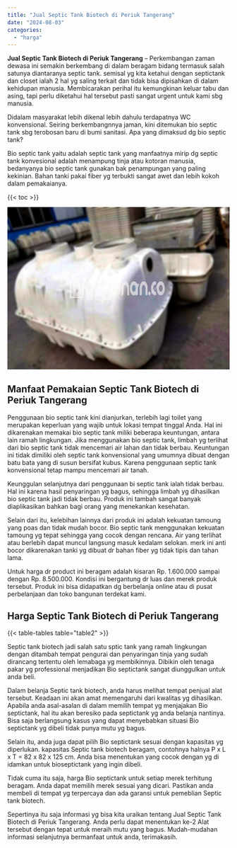 ```yaml
---
title: "Jual Septic Tank Biotech di Periuk Tangerang"
date: "2024-08-03"
categories: 
  - "harga"
---
```


**Jual Septic Tank Biotech di Periuk Tangerang** – Perkembangan zaman dewasa ini semakin berkembang di dalam beragam bidang termasuk salah satunya diantaranya septic tank. semisal yg kita ketahui dengan septictank dan closet ialah 2 hal yg saling terkait dan tidak bisa dipisahkan di dalam kehidupan manusia. Membicarakan perihal itu kemungkinan keluar tabu dan asing, tapi perlu diketahui hal tersebut pasti sangat urgent untuk kami sbg manusia.

Didalam masyarakat lebih dikenal lebih dahulu terdapatnya WC konvensional. Seiring berkembangnnya jaman, kini ditemukan bio septic tank sbg terobosan baru di bumi sanitasi. Apa yang dimaksud dg bio septic tank?

Bio septic tank yaitu adalah septic tank yang manfaatnya mirip dg septic tank konvesional adalah menampung tinja atau kotoran manusia, bedanyanya bio septic tank gunakan bak penampungan yang paling kekinian. Bahan tanki pakai fiber yg terbukti sangat awet dan lebih kokoh dalam pemakaianya.

{{< toc >}}

![Jual Septic Tank Biotech di Periuk Tangerang](/images/jual-bio-septictank-34.png)

## Manfaat Pemakaian Septic Tank Biotech di Periuk Tangerang

Penggunaan bio septic tank kini dianjurkan, terlebih lagi toilet yang merupakan keperluan yang wajib untuk lokasi tempat tinggal Anda. Hal ini dikarenakan memakai bio septic tank miliki beberapa keuntungan, antara lain ramah lingkungan. Jika menggunakan bio septic tank, limbah yg terlihat dari bio septic tank tidak mencemari air lahan dan tidak berbau. Keuntungan ini tidak dimiliki oleh septic tank konvensional yang umumnya dibuat dengan batu bata yang di susun bersifat kubus. Karena penggunaan septic tank konvensional tetap mampu mencemari air tanah.

Keunggulan selanjutnya dari penggunaan bi septic tank ialah tidak berbau. Hal ini karena hasil penyaringan yg bagus, sehingga limbah yg dihasilkan bio septic tank jadi tidak berbau. Produk ini tambah sangat banyak diaplikasikan bahkan bagi orang yang menekankan kesehatan.

Selain dari itu, kelebihan lainnya dari produk ini adalah kekuatan tamoung yang poas dan tidak mudah bocor. Bio septic tank menggunakan kekuatan tamoung yg tepat sehingga yang cocok dengan rencana. Air yang terlihat atau berlebih dapat muncul langsung masuk kedalam selokan. merk ini anti bocor dikarenakan tanki yg dibuat dr bahan fiber yg tidak tipis dan tahan lama.

Untuk harga dr product ini beragam adalah kisaran Rp. 1.600.000 sampai dengan Rp. 8.500.000. Kondisi ini bergantung dr luas dan merek produk tersebut. Produk ini bisa didapatkan dg berbelanja online atau di pusat perbelanjaan dan toko bangunan terdekat kami.

## Harga Septic Tank Biotech di Periuk Tangerang

{{< table-tables table="table2" >}}

Septic tank biotech jadi salah satu sptic tank yang ramah lingkungan dengan ditambah tempat pengurai dan penyaringan tinja yang sudah dirancang tertentu oleh lemabaga yg membikinnya. Dibikin oleh tenaga pakar yg professional menjadikan Bio septictank sangat diunggulkan untuk anda beli.

Dalam belanja Septic tank biotech, anda harus melihat tempat penjual alat tersebut. Keadaan ini akan amat memengaruhi dari kwalitas yg dihasilkan. Apabila anda asal-asalan di dalam memilih tempat yg menjajakan Bio septictank, hal itu akan beresiko pada septictank yg anda belanja nantinya. Bisa saja berlangsung kasus yang dapat menyebabkan situasi Bio septictank yg dibeli tidak punya mutu yg bagus.

Selain itu, anda juga dapat pilih Bio septictank sesuai dengan kapasitas yg diperlukan. kapasitas Septic tank biotech beragam, contohnya halnya P x L x T = 82 x 82 x 125 cm. Anda bisa menentukan yang cocok dengan yg di idamkan untuk bioseptictank yang ingin dibeli.

Tidak cuma itu saja, harga Bio septictank untuk setiap merek terhitung beragam. Anda dapat memilih merek sesuai yang dicari. Pastikan anda membeli di tempat yg terpercaya dan ada garansi untuk pemeblian Septic tank biotech.

Sepertinya itu saja informasi yg bisa kita uraikan tentang Jual Septic Tank Biotech di Periuk Tangerang. Anda perlu dapat menentukan ke-2 Alat tersebut dengan tepat untuk meraih mutu yang bagus. Mudah-mudahan informasi selanjutnya bermanfaat untuk anda, terimakasih.
